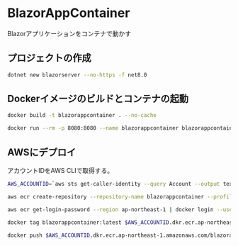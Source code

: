 # BlazorAppContainer

Blazorアプリケーションをコンテナで動かす

## プロジェクトの作成

```bash
dotnet new blazorserver --no-https -f net8.0
```

## Dockerイメージのビルドとコンテナの起動

```bash
docker build -t blazorappcontainer . --no-cache
```

```bash
docker run --rm -p 8080:8080 --name blazorappcontainer blazorappcontainer
```

## AWSにデプロイ

アカウントIDをAWS CLIで取得する。

```bash
AWS_ACCOUNTID=`aws sts get-caller-identity --query Account --output text --profile yamada999`
```

```bash
aws ecr create-repository --repository-name blazorappcontainer --profile yamada999
```

```bash
aws ecr get-login-password --region ap-northeast-1 | docker login --username AWS --password-stdin $AWS_ACCOUNTID.dkr.ecr.ap-northeast-1.amazonaws.com
```

```bash
docker tag blazorappcontainer:latest $AWS_ACCOUNTID.dkr.ecr.ap-northeast-1.amazonaws.com/blazorappcontainer:latest
```

```bash
docker push $AWS_ACCOUNTID.dkr.ecr.ap-northeast-1.amazonaws.com/blazorappcontainer:latest
```
